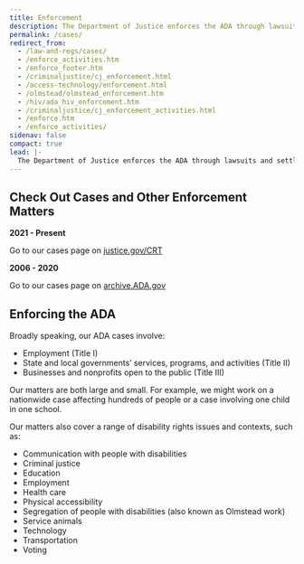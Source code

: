 ```yaml
---
title: Enforcement
description: The Department of Justice enforces the ADA through lawsuits and settlement agreements to achieve greater access, inclusion, and equal opportunity for people with disabilities.
permalink: /cases/
redirect_from:
  - /law-and-regs/cases/
  - /enforce_activities.htm
  - /enforce_footer.htm
  - /criminaljustice/cj_enforcement.html
  - /access-technology/enforcement.html
  - /olmstead/olmstead_enforcement.htm
  - /hiv/ada_hiv_enforcement.htm
  - /criminaljustice/cj_enforcement_activities.html
  - /enforce.htm
  - /enforce_activities/
sidenav: false
compact: true
lead: |-
  The Department of Justice enforces the ADA through lawsuits and settlement agreements to achieve greater access, inclusion, and equal opportunity for people with disabilities.
---
```

## Check Out Cases and Other Enforcement Matters

**2021 - Present**

Go to our cases page on <a class="pa11y-skip enforcement-link" data-ga-event-name="Justice.gov enforcement cases" href="https://www.justice.gov/crt/disability-rights-cases">justice.gov/CRT</a>

**2006 - 2020**

Go to our cases page on <a class="pa11y-skip enforcement-link" data-ga-event-name="ADA Archive enforcement cases" href="http://archive.ada.gov/enforce_current.htm">archive.ADA.gov</a>

## Enforcing the ADA

Broadly speaking, our ADA cases involve:

- Employment (Title I)
- State and local governments’ services, programs, and activities (Title II)
- Businesses and nonprofits open to the public (Title III)

Our matters are both large and small.  For example, we might work on a nationwide case affecting hundreds of people or a case involving one child in one school.

Our matters also cover a range of disability rights issues and contexts, such as:

- Communication with people with disabilities
- Criminal justice
- Education
- Employment
- Health care
- Physical accessibility
- Segregation of people with disabilities (also known as Olmstead work)
- Service animals
- Technology
- Transportation
- Voting

